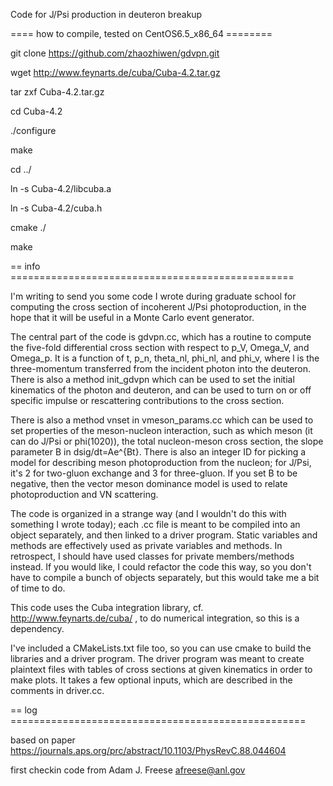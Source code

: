 Code for J/Psi production in deuteron breakup

==== how to compile, tested on CentOS6.5_x86_64 ========

git clone https://github.com/zhaozhiwen/gdvpn.git

wget http://www.feynarts.de/cuba/Cuba-4.2.tar.gz

tar zxf Cuba-4.2.tar.gz

cd Cuba-4.2

./configure

make

cd ../

ln -s Cuba-4.2/libcuba.a

ln -s Cuba-4.2/cuba.h

cmake ./

make

== info =================================================

I'm writing to send you some code I wrote during graduate school for computing the cross section of incoherent J/Psi photoproduction, in the hope that it will be useful in a Monte Carlo event generator.

The central part of the code is gdvpn.cc, which has a routine to compute the five-fold differential cross section with respect to p_V, Omega_V, and Omega_p. It is a function of t, p_n, theta_nl, phi_nl, and phi_v, where l is the three-momentum transferred from the incident photon into the deuteron. There is also a method init_gdvpn which can be used to set the initial kinematics of the photon and deuteron, and can be used to turn on or off specific impulse or rescattering contributions to the cross section.

There is also a method vnset in vmeson_params.cc which can be used to set properties of the meson-nucleon interaction, such as which meson (it can do J/Psi or phi(1020)), the total nucleon-meson cross section, the slope parameter B in dsig/dt=Ae^{Bt}. There is also an integer ID for picking a model for describing meson photoproduction from the nucleon; for J/Psi, it's 2 for two-gluon exchange and 3 for three-gluon. If you set B to be negative, then the vector meson dominance model is used to relate photoproduction and VN scattering.

The code is organized in a strange way (and I wouldn't do this with something I wrote today); each .cc file is meant to be compiled into an object separately, and then linked to a driver program. Static variables and methods are effectively used as private variables and methods. In retrospect, I should have used classes for private members/methods instead. If you would like, I could refactor the code this way, so you don't have to compile a bunch of objects separately, but this would take me a bit of time to do.

This code uses the Cuba integration library, cf. http://www.feynarts.de/cuba/ , to do numerical integration, so this is a dependency.

I've included a CMakeLists.txt file too, so you can use cmake to build the libraries and a driver program. The driver program was meant to create plaintext files with tables of cross sections at given kinematics in order to make plots. It takes a few optional inputs, which are described in the comments in driver.cc.

== log ===================================================

based on paper https://journals.aps.org/prc/abstract/10.1103/PhysRevC.88.044604

first checkin code from Adam J. Freese <afreese@anl.gov>
